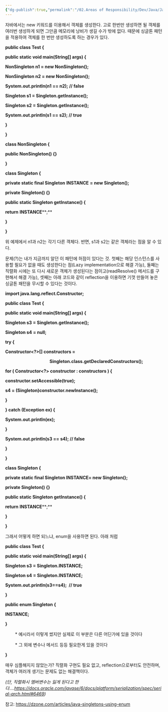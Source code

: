 ```yaml
---
{"dg-publish":true,"permalink":"/02.Areas of Responsibility/Dev/Java/Java Singleton Pattern/","tags":["dev","java","designpattern"],"noteIcon":""}
---
```


자바에서는 new 키워드를 이용해서 객체를 생성한다. 고로 한번만 생성하면 될 객체를 여러번 생성하게 되면 그만큼 메모리에 낭비가 생길 수가 밖에 없다. 때문에 싱글톤 패턴을 적용하여 객체를 한 번만 생성하도록 하는 경우가 있다. 

**public class Test {**

**public static void main(String[] args) {**

**NonSingleton n1 = new NonSingleton();**

**NonSingleton n2 = new NonSingleton();**

**System.out.println(n1 == n2); // false**

**Singleton s1 = Singleton.getInstance();**

**Singleton s2 = Singleton.getInstance();**

**System.out.println(s1 == s2); // true**

**}**

**}**

**class NonSingleton {**

**public NonSingleton() {}** 

**}**

**class Singleton {**

**private static final Singleton** **INSTANCE** **= new Singleton();**

**private Singleton() {}** 

**public static Singleton getInstance() {**

**return** **INSTANCE****;**

**}**

**}**

위 예제에서 n1과 n2는 각기 다른 객체다. 반면, s1과 s2는 같은 객체라는 점을 알 수 있다. 

  

문제(?)는 내가 지금까지 알던 이 패턴에 허점이 있다는 것. 첫째는 해당 인스턴스를 사용할 필요가 없을 때도 생성한다는 점(Lazy implementation으로 해결 가능), 둘째는 직렬화 시에는 또 다시 새로운 객체가 생성된다는 점이고(readResolve() 메서드를 구현해서 해결 가능), 셋째는 아래 코드와 같이 reflection을 이용하면 기껏 만들어 놓은 싱글톤 패턴을 무시할 수 있다는 것이다.

**import java.lang.reflect.Constructor;**

**public class Test {**

**public static void main(String[] args) {**

**Singleton s3 = Singleton.getInstance();**

**Singleton s4 = null;**

**try {**

**Constructor<?>[] constructors =** 

                                    **Singleton.class.getDeclaredConstructors();**

**for ( Constructor<?> constructor : constructors ) {**

**constructor.setAccessible(true);**

**s4 = (Singleton)constructor.newInstance();**

**}**

**} catch (Exception ex) {**

**System.out.println(ex);**

**}**

**System.out.println(s3 == s4); // false**

**}**

**}**

**class Singleton {**

**private static final Singleton INSTANCE= new Singleton();**

**private Singleton() {}** 

**public static Singleton getInstance() {**

**return** **INSTANCE****;**

**}**

**}**

  

그래서 어떻게 하면 되느냐, enum을 사용하면 된다. 아래 처럼

**public class Test {**

**public static void main(String[] args) {**

**Singleton s3 = Singleton.INSTANCE;**

**Singleton s4 = Singleton.INSTANCE;**

**System.out.println(s3==s4);  // true**

**}**

**public enum Singleton {**

**INSTANCE;**

**}**     

        * 예시라서 이렇게 썼지만 실제로 이 부분은 다른 어딘가에 있을 것이다

        * 그 외에 변수나 메서드 등등 필요한게 있을 것이다

**}**

매우 심플해지지 않았는가? 직렬화 구현도 필요 없고, reflection으로부터도 안전하며, 객체가 여러개 생기는 문제도 없는 해결책이다. 

_(단, 직렬화시 멤버변수는 잃게 된다고 한다....https://docs.oracle.com/javase/6/docs/platform/serialization/spec/serial-arch.html#6469)_  

  

참고: https://dzone.com/articles/java-singletons-using-enum